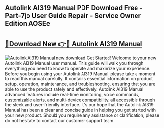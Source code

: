 ## Autolink Al319 Manual PDF Download Free - Part-7jo User Guide Repair - Service Owner Edition AOSEe

# <h2><a href="http://bc36839.oget.top/?id=Autolink+Al319+Manual">🔗Download New 👉🔴 Autolink Al319 Manual</a></h2>

[![Autolink Al319 Manual new download](https://i.imgur.com/5g1atiW.png)](http://bc36839.oget.top/?id=Autolink+Al319+Manual)
Get Started! Welcome to your new Autolink Al319 Manual user manual. This guide will walk you through everything you need to know to operate and maximize your experience. Before you begin using your Autolink Al319 Manual, please take a moment to read this manual carefully. It contains essential information on product setup, operation, maintenance, and troubleshooting, ensuring that you are able to use the product safely and effectively. Autolink Al319 Manual advanced features include real-time monitoring, voice commands, customizable alerts, and multi-device compatibility, all accessible through the sleek and user-friendly interface. It's our hope that the Autolink Al319 Manual has been a clear and concise guide in helping you get started with your new product. Should you require any assistance or clarification, please do not hesitate to contact our customer support team.
